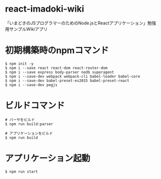 # react-imadoki-wiki
「いまどきのJSプログラマーのためのNode.jsとReactアプリケーション」勉強用サンプルWikiアプリ

# 初期構築時のnpmコマンド
```
$ npm init -y
$ npm i --save react react-dom react-router-dom
$ npm i --save express body-parser nedb superagent
$ npm i --save-dev webpack webpack-cli babel-loader babel-core
$ npm i --save-dev babel-preset-es2015 babel-preset-react
$ npm i --save-dev pegjs
```

# ビルドコマンド
```
# パーサをビルド
$ npm run build:parser

# アプリケーションをビルド
$ npm run build
```

# アプリケーション起動
```
$ npm run start
```

